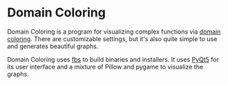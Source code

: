 # Domain Coloring
Domain Coloring is a program for visualizing complex functions via [domain coloring](https://en.wikipedia.org/wiki/Domain_coloring). 
There are customizable settings, but it's also quite simple to use and generates beautiful graphs.

Domain Coloring uses [fbs](https://build-system.fman.io/) to build binaries and installers. 
It uses [PyQt5](https://pypi.org/project/PyQt5/) for its user interface and a mixture of Pillow and pygame to visualize the graphs.
